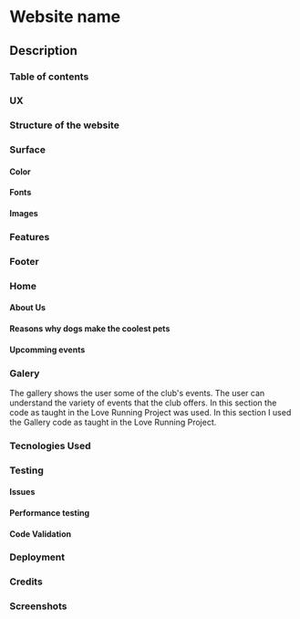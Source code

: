 # Website name

## Description

### Table of contents

### UX

### Structure of the website

### Surface

#### Color

#### Fonts

#### Images

### Features

### Footer

### Home

#### About Us

#### Reasons why dogs make the coolest pets

#### Upcomming events

### Galery

The gallery shows the user some of the club's events.
The user can understand the variety of events that the club offers.
In this section the code as taught in the Love Running Project was used.
In this section I used the Gallery code as taught in the Love Running Project.

### Tecnologies Used

### Testing

#### Issues

#### Performance testing

#### Code Validation

### Deployment

### Credits

### Screenshots


